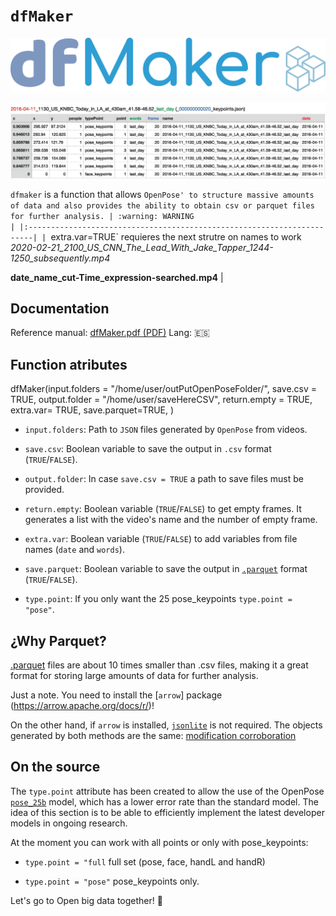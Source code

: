 # `dfMaker`

![](logo_dfMaker.png)

![](table_dfMaker.jpg)


`dfmaker` is a function that allows `OpenPose' to structure massive amounts of data and also provides the ability to obtain csv or parquet files for further analysis.
| :warning: WARNING                                                                                                                                       |
|:-----------------------------------------------------------------------|
| `extra.var=TRUE` requieres the next strutre on names to work *2020-02-21_2100_US_CNN_The_Lead_With_Jake_Tapper_1244-1250_subsequently.mp4*

**date_name_cut-Time_expression-searched.mp4**
 |

## Documentation

Reference manual: [dfMaker.pdf (PDF)](docs/dfMaker.pdf) Lang: :es:

## Function atributes

dfMaker(input.folders = "/home/user/outPutOpenPoseFolder/",
        save.csv = TRUE,
        output.folder = "/home/user/saveHereCSV", 
        return.empty = TRUE,
        extra.var= TRUE,
        save.parquet=TRUE,
          )

-   `input.folders`: Path to `JSON` files generated by `OpenPose` from videos.

-   `save.csv`: Boolean variable to save the output in `.csv` format (`TRUE`/`FALSE`).

-   `output.folder`: In case `save.csv = TRUE` a path to save files must be provided.

-   `return.empty`: Boolean variable (`TRUE`/`FALSE`) to get empty frames. It generates a list with the video's name and the number of empty frame.

-   `extra.var`: Boolean variable (`TRUE`/`FALSE`) to add variables from file names (`date` and `words`).

-   `save.parquet`: Boolean variable to save the output in [`.parquet`](https://github.com/apache/parquet-format) format  (`TRUE`/`FALSE`).

-   `type.point`: If you only want the 25 pose_keypoints `type.point = "pose"`.


## ¿Why Parquet?

 [.parquet](https://github.com/apache/parquet-format) files are about 10 times smaller than .csv files, making it a great format for storing large amounts of data for further analysis.
 
 Just a note. You need to install the [`arrow`] package (https://arrow.apache.org/docs/r/)!
 
 On the other hand, if `arrow` is installed, [`jsonlite`](https://cran.r-project.org/web/packages/jsonlite/index.html) is not required. The objects generated by both methods are the same: [modification corroboration](bonus_material/jsonliteVsArrow.R) 



## On the source

The `type.point` attribute has been created to allow the use of the OpenPose [`pose_25b`](https://github.com/CMU-Perceptual-Computing-Lab/openpose_train/blob/master/experimental_models/README.md) model, which has a lower error rate than the standard model. The idea of this section is to be able to efficiently implement the latest developer models in ongoing research.


At the moment you can work with all points or only with pose_keypoints:

* `type.point = "full` full set (pose, face, handL and handR) 

* `type.point = "pose"` pose_keypoints only.

 Let's go to Open big data together! :ghost:
